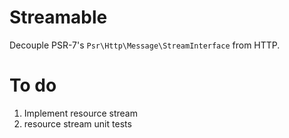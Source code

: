 # Streamable

Decouple PSR-7's `Psr\Http\Message\StreamInterface` from HTTP.

# To do
1. Implement resource stream
2. resource stream unit tests
